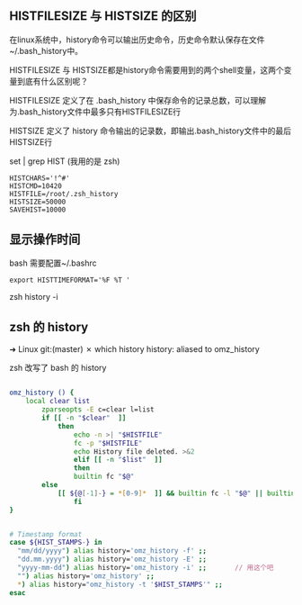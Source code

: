 
## HISTFILESIZE 与 HISTSIZE 的区别

在linux系统中，history命令可以输出历史命令，历史命令默认保存在文件~/.bash_history中。

HISTFILESIZE 与 HISTSIZE都是history命令需要用到的两个shell变量，这两个变量到底有什么区别呢？

HISTFILESIZE 定义了在 .bash_history 中保存命令的记录总数，可以理解为.bash_history文件中最多只有HISTFILESIZE行

HISTSIZE 定义了 history 命令输出的记录数，即输出.bash_history文件中的最后HISTSIZE行



set | grep HIST (我用的是 zsh)

```
HISTCHARS='!^#'
HISTCMD=10420
HISTFILE=/root/.zsh_history
HISTSIZE=50000
SAVEHIST=10000
```


## 显示操作时间

bash
    需要配置~/.bashrc

    export HISTTIMEFORMAT='%F %T '

zsh
    history -i



## zsh 的 history

➜  Linux git:(master) ✗ which history
history: aliased to omz_history


zsh 改写了 bash 的 history 


```  /root/.oh-my-zsh/lib/history.zsh

omz_history () {
    local clear list
        zparseopts -E c=clear l=list
        if [[ -n "$clear"  ]]
            then
                echo -n >| "$HISTFILE"
                fc -p "$HISTFILE"
                echo History file deleted. >&2
                elif [[ -n "$list"  ]]
                then
                builtin fc "$@"
        else
            [[ ${@[-1]-} = *[0-9]*  ]] && builtin fc -l "$@" || builtin fc -l "$@" 1
                fi
}


# Timestamp format
case ${HIST_STAMPS-} in
  "mm/dd/yyyy") alias history='omz_history -f' ;;
  "dd.mm.yyyy") alias history='omz_history -E' ;;
  "yyyy-mm-dd") alias history='omz_history -i' ;;       // 用这个吧
  "") alias history='omz_history' ;;
  *) alias history="omz_history -t '$HIST_STAMPS'" ;;
esac


```
